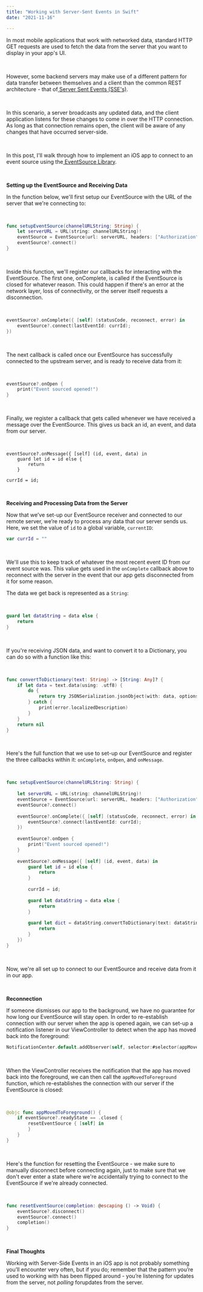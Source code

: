 ```yaml
---
title: "Working with Server-Sent Events in Swift"
date: "2021-11-16"

---
```




In most mobile applications that work with networked data, standard HTTP GET requests are used to fetch the data from the server that you want to display in your app's UI.

&nbsp;

However, some backend servers may make use of a different pattern for data transfer between themselves and a client than the common REST architecture - that of[ Server Sent Events (SSE's)](https://en.wikipedia.org/wiki/Server-sent_events).

&nbsp;

In this scenario, a server broadcasts any updated data, and the client application listens for these changes to come in over the HTTP connection. As long as that connection remains open, the client will be aware of any changes that have occurred server-side.

&nbsp;

In this post, I'll walk through how to implement an iOS app to connect to an event source using the[ EventSource Library](https://github.com/inaka/EventSource).

&nbsp;

**Setting up the EventSource and Receiving Data**

In the function below, we'll first setup our EventSource with the URL of the server that we're connecting to:

&nbsp;

```swift
func setupEventSource(channelURLString: String) {
	let serverURL = URL(string: channelURLString)!
	eventSource = EventSource(url: serverURL, headers: ["Authorization" : cookie!.value])
	eventSource?.connect()
}
```

&nbsp;

Inside this function, we'll register our callbacks for interacting with the EventSource. The first one, onComplete, is called if the EventSource is closed for whatever reason. This could happen if there's an error at the network layer, loss of connectivity, or the server itself requests a disconnection.

&nbsp;

```swift
eventSource?.onComplete({ [self] (statusCode, reconnect, error) in
	eventSource?.connect(lastEventId: currId);
})
```

&nbsp;

The next callback is called once our EventSource has successfully connected to the upstream server, and is ready to receive data from it:

&nbsp;

```swift
eventSource?.onOpen {
	print("Event sourced opened!")
}
```

&nbsp;

Finally, we register a callback that gets called whenever we have received a message over the EventSource. This gives us back an id, an event, and data from our server.

&nbsp;

```
eventSource?.onMessage({ [self] (id, event, data) in
	guard let id = id else {
		return
	}
            
currId = id;
```

&nbsp;

**Receiving and Processing Data from the Server**

Now that we’ve set-up our EventSource receiver and connected to our remote server, we’re ready to process any data that our server sends us. Here, we set the value of `id` to a global variable, `currentID`:

```swift
var currId = ""
```

&nbsp;

We'll use this to keep track of whatever the most recent event ID from our event source was. This value gets used in the `onComplete` callback above to reconnect with the server in the event that our app gets disconnected from it for some reason.

The data we get back is represented as a `String`: 

&nbsp;

```swift
guard let dataString = data else {
	return
}
```

&nbsp;

If you're receiving JSON data, and want to convert it to a Dictionary, you can do so with a function like this:

&nbsp;

```swift
func convertToDictionary(text: String) -> [String: Any]? {
	if let data = text.data(using: .utf8) {
		do {
			return try JSONSerialization.jsonObject(with: data, options: []) as? [String: Any]
		} catch {
			print(error.localizedDescription)
		}
	}
	return nil
}
```

&nbsp;

Here's the full function that we use to set-up our EventSource and register the three callbacks within it: `onComplete`, `onOpen`, and `onMessage`.

&nbsp;

```swift
func setupEventSource(channelURLString: String) {
        
	let serverURL = URL(string: channelURLString)!
	eventSource = EventSource(url: serverURL, headers: ["Authorization" : cookie!.value])
	eventSource?.connect()
        
	eventSource?.onComplete({ [self] (statusCode, reconnect, error) in
		eventSource?.connect(lastEventId: currId);
	})
        
	eventSource?.onOpen {
		print("Event sourced opened!")
	}
        
	eventSource?.onMessage({ [self] (id, event, data) in
		guard let id = id else {
			return
		}
            
		currId = id;
            
		guard let dataString = data else {
			return
		}
            
		guard let dict = dataString.convertToDictionary(text: dataString) else {
			return
		}
	})
}
```

&nbsp;

Now, we're all set up to connect to our EventSource and receive data from it in our app. 

&nbsp;

**Reconnection**

If someone dismisses our app to the background, we have no guarantee for how long our EventSource will stay open. In order to re-establish connection with our server when the app is opened again, we can set-up a notification listener in our ViewController to detect when the app has moved back into the foreground:

```swift
NotificationCenter.default.addObserver(self, selector:#selector(appMovedToForeground), name: UIApplication.willEnterForegroundNotification, object: nil)
```

&nbsp;

When the ViewController receives the notification that the app has moved back into the foreground, we can then call the `appMovedToForeground` function, which re-establishes the connection with our server if the EventSource is closed:

&nbsp;

```swift
@objc func appMovedToForeground() {
	if eventSource?.readyState == .closed {
		resetEventSource { [self] in
		}
	}
}
```

&nbsp;

Here's the function for resetting the EventSource - we make sure to manually disconnect before connecting again, just to make sure that we don't ever enter a state where we're accidentally trying to connect to the EventSource if we're already connected.

&nbsp;

```swift
func resetEventSource(completion: @escaping () -> Void) {
	eventSource?.disconnect()
	eventSource?.connect()
	completion()
}
```

&nbsp;

**Final Thoughts**

Working with Server-Side Events in an iOS app is not probably something you’ll encounter very often, but if you do; remember that the pattern you’re used to working with has been flipped around - you’re listening for updates from the server, not *polling* forupdates from the server. 
